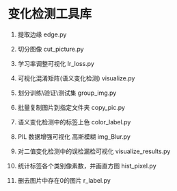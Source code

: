 # 变化检测工具库
1. 提取边缘 edge.py

2. 切分图像 cut_picture.py

3. 学习率调整可视化 lr_loss.py

4. 可视化混淆矩阵(语义变化检测) visualize.py

5. 划分训练\验证\测试集 group_img.py

6. 批量复制图片到指定文件夹 copy_pic.py

7.  语义变化检测中的标签上色 color_label.py

8. PIL 数据增强可视化 高斯模糊 img_Blur.py

9. 对二值变化检测中的误检漏检可视化 visualize_results.py

10. 统计标签各个类别像素数，并画直方图 hist_pixel.py

11. 删去图片中存在0的图片 r_label.py
